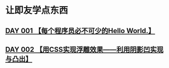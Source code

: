 # 让即友学点东西
## [DAY 001 【每个程序员必不可少的Hello World.】](https://github.com/YoosonChan/learnsomething/tree/master/DAY_001)
## [DAY 002 【用CSS实现浮雕效果——利用阴影凹实现与凸出】](https://github.com/YoosonChan/learnsomething/tree/master/DAY_002)
